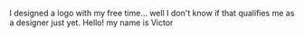 I designed a logo with my free time... well I don't know if that qualifies me as a designer just yet.
Hello! my name is Victor
